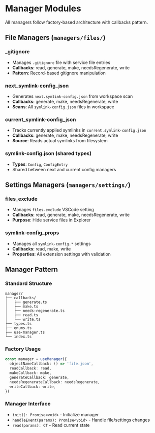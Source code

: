 # Manager Modules

All managers follow factory-based architecture with callbacks pattern.

## File Managers (`managers/files/`)

### _gitignore
- Manages `.gitignore` file with service file entries
- **Callbacks**: read, generate, make, needsRegenerate, write
- **Pattern**: Record-based gitignore manipulation

### next_symlink-config_json
- Generates `next.symlink-config.json` from workspace scan
- **Callbacks**: generate, make, needsRegenerate, write
- **Scans**: All `symlink-config.json` files in workspace

### current_symlink-config_json
- Tracks currently applied symlinks in `current.symlink-config.json`
- **Callbacks**: generate, make, needsRegenerate, write
- **Source**: Reads actual symlinks from filesystem

### symlink-config.json (shared types)
- **Types**: `Config`, `ConfigEntry`
- Shared between next and current config managers

## Settings Managers (`managers/settings/`)

### files_exclude
- Manages `files.exclude` VSCode setting
- **Callbacks**: read, generate, make, needsRegenerate, write
- **Purpose**: Hide service files in Explorer

### symlink-config_props
- Manages all `symlink-config.*` settings
- **Callbacks**: read, make, write
- **Properties**: All extension settings with validation

## Manager Pattern

### Standard Structure
```
manager/
├── callbacks/
│   ├── generate.ts
│   ├── make.ts
│   ├── needs-regenerate.ts
│   ├── read.ts
│   └── write.ts
├── types.ts
├── enums.ts
├── use-manager.ts
└── index.ts
```

### Factory Usage
```typescript
const manager = useManager({
  objectNameCallback: () => 'file.json',
  readCallback: read,
  makeCallback: make,
  generateCallback: generate,
  needsRegenerateCallback: needsRegenerate,
  writeCallback: write,
})
```

### Manager Interface
- `init(): Promise<void>` - Initialize manager
- `handleEvent(params): Promise<void>` - Handle file/settings changes
- `read(params): CT` - Read current state
